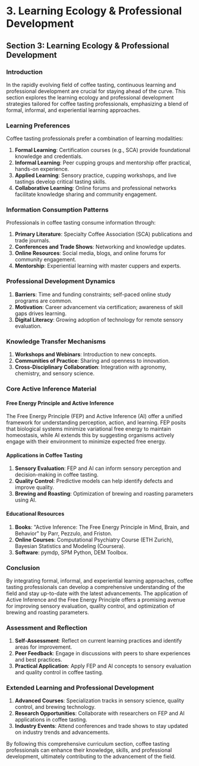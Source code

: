 # 3. Learning Ecology & Professional Development

## Section 3: Learning Ecology & Professional Development

### Introduction

In the rapidly evolving field of coffee tasting, continuous learning and professional development are crucial for staying ahead of the curve. This section explores the learning ecology and professional development strategies tailored for coffee tasting professionals, emphasizing a blend of formal, informal, and experiential learning approaches.

### Learning Preferences

Coffee tasting professionals prefer a combination of learning modalities:

1. **Formal Learning**: Certification courses (e.g., SCA) provide foundational knowledge and credentials.
2. **Informal Learning**: Peer cupping groups and mentorship offer practical, hands-on experience.
3. **Applied Learning**: Sensory practice, cupping workshops, and live tastings develop critical tasting skills.
4. **Collaborative Learning**: Online forums and professional networks facilitate knowledge sharing and community engagement.

### Information Consumption Patterns

Professionals in coffee tasting consume information through:

1. **Primary Literature**: Specialty Coffee Association (SCA) publications and trade journals.
2. **Conferences and Trade Shows**: Networking and knowledge updates.
3. **Online Resources**: Social media, blogs, and online forums for community engagement.
4. **Mentorship**: Experiential learning with master cuppers and experts.

### Professional Development Dynamics

1. **Barriers**: Time and funding constraints; self-paced online study programs are common.
2. **Motivation**: Career advancement via certification; awareness of skill gaps drives learning.
3. **Digital Literacy**: Growing adoption of technology for remote sensory evaluation.

### Knowledge Transfer Mechanisms

1. **Workshops and Webinars**: Introduction to new concepts.
2. **Communities of Practice**: Sharing and openness to innovation.
3. **Cross-Disciplinary Collaboration**: Integration with agronomy, chemistry, and sensory science.

### Core Active Inference Material

#### Free Energy Principle and Active Inference

The Free Energy Principle (FEP) and Active Inference (AI) offer a unified framework for understanding perception, action, and learning. FEP posits that biological systems minimize variational free energy to maintain homeostasis, while AI extends this by suggesting organisms actively engage with their environment to minimize expected free energy.

#### Applications in Coffee Tasting

1. **Sensory Evaluation**: FEP and AI can inform sensory perception and decision-making in coffee tasting.
2. **Quality Control**: Predictive models can help identify defects and improve quality.
3. **Brewing and Roasting**: Optimization of brewing and roasting parameters using AI.

#### Educational Resources

1. **Books**: "Active Inference: The Free Energy Principle in Mind, Brain, and Behavior" by Parr, Pezzulo, and Friston.
2. **Online Courses**: Computational Psychiatry Course (ETH Zurich), Bayesian Statistics and Modeling (Coursera).
3. **Software**: pymdp, SPM Python, DEM Toolbox.

### Conclusion

By integrating formal, informal, and experiential learning approaches, coffee tasting professionals can develop a comprehensive understanding of the field and stay up-to-date with the latest advancements. The application of Active Inference and the Free Energy Principle offers a promising avenue for improving sensory evaluation, quality control, and optimization of brewing and roasting parameters.

### Assessment and Reflection

1. **Self-Assessment**: Reflect on current learning practices and identify areas for improvement.
2. **Peer Feedback**: Engage in discussions with peers to share experiences and best practices.
3. **Practical Application**: Apply FEP and AI concepts to sensory evaluation and quality control in coffee tasting.

### Extended Learning and Professional Development

1. **Advanced Courses**: Specialization tracks in sensory science, quality control, and brewing technology.
2. **Research Opportunities**: Collaborate with researchers on FEP and AI applications in coffee tasting.
3. **Industry Events**: Attend conferences and trade shows to stay updated on industry trends and advancements.

By following this comprehensive curriculum section, coffee tasting professionals can enhance their knowledge, skills, and professional development, ultimately contributing to the advancement of the field.
